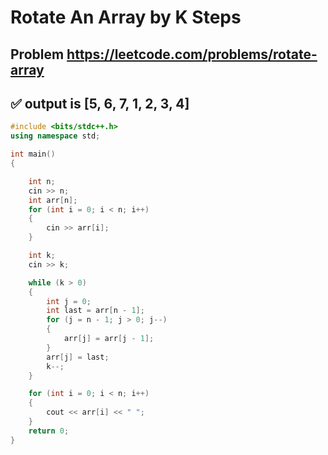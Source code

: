 # Rotate An Array by K Steps

## Problem <https://leetcode.com/problems/rotate-array>

## ✅ output is [5, 6, 7, 1, 2, 3, 4]

```cpp
#include <bits/stdc++.h>
using namespace std;

int main()
{

    int n;
    cin >> n;
    int arr[n];
    for (int i = 0; i < n; i++)
    {
        cin >> arr[i];
    }

    int k;
    cin >> k;

    while (k > 0)
    {
        int j = 0;
        int last = arr[n - 1];
        for (j = n - 1; j > 0; j--)
        {
            arr[j] = arr[j - 1];
        }
        arr[j] = last;
        k--;
    }

    for (int i = 0; i < n; i++)
    {
        cout << arr[i] << " ";
    }
    return 0;
}
```
